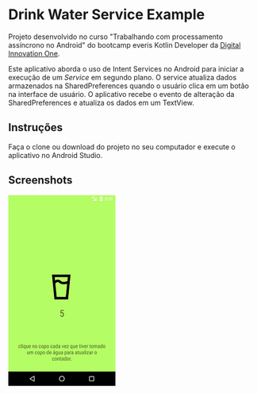 # Drink Water Service Example
Projeto desenvolvido no curso "Trabalhando com processamento assíncrono no Android" do bootcamp everis Kotlin Developer da [Digital Innovation One](https://digitalinnovation.one).

Este aplicativo aborda o uso de Intent Services no Android para iniciar a execução de um *Service* em segundo plano. O service atualiza dados armazenados na SharedPreferences quando o usuário clica em um botão na interface de usuário. O aplicativo recebe o evento de alteração da SharedPreferences e atualiza os dados em um TextView.


## Instruções
Faça o clone ou download do projeto no seu computador e execute o aplicativo no Android Studio.

## Screenshots
![Screenshot](screenshots/DrinkWater.png)